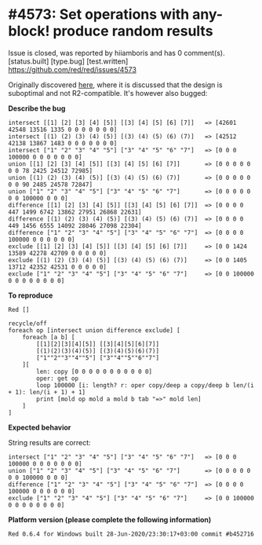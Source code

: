 
#4573: Set operations with any-block! produce random results
================================================================================
Issue is closed, was reported by hiiamboris and has 0 comment(s).
[status.built] [type.bug] [test.written]
<https://github.com/red/red/issues/4573>

Originally discovered [here](https://github.com/red/red/issues/3195), where it is discussed that the design is suboptimal and not R2-compatible. It's however also bugged:

**Describe the bug**

```
intersect [[1] [2] [3] [4] [5]] [[3] [4] [5] [6] [7]]   => [42601 42548 13516 1335 0 0 0 0 0 0 0]         
intersect [(1) (2) (3) (4) (5)] [(3) (4) (5) (6) (7)]   => [42512 42138 13867 1483 0 0 0 0 0 0 0]         
intersect ["1" "2" "3" "4" "5"] ["3" "4" "5" "6" "7"]   => [0 0 0 100000 0 0 0 0 0 0 0]                   
union [[1] [2] [3] [4] [5]] [[3] [4] [5] [6] [7]]       => [0 0 0 0 0 0 0 78 2425 24512 72985]            
union [(1) (2) (3) (4) (5)] [(3) (4) (5) (6) (7)]       => [0 0 0 0 0 0 0 90 2485 24578 72847]            
union ["1" "2" "3" "4" "5"] ["3" "4" "5" "6" "7"]       => [0 0 0 0 0 0 0 100000 0 0 0]                   
difference [[1] [2] [3] [4] [5]] [[3] [4] [5] [6] [7]]  => [0 0 0 0 447 1499 6742 13862 27951 26868 22631]
difference [(1) (2) (3) (4) (5)] [(3) (4) (5) (6) (7)]  => [0 0 0 0 449 1456 6555 14092 28046 27098 22304]
difference ["1" "2" "3" "4" "5"] ["3" "4" "5" "6" "7"]  => [0 0 0 0 100000 0 0 0 0 0 0]                   
exclude [[1] [2] [3] [4] [5]] [[3] [4] [5] [6] [7]]     => [0 0 1424 13589 42278 42709 0 0 0 0 0]         
exclude [(1) (2) (3) (4) (5)] [(3) (4) (5) (6) (7)]     => [0 0 1405 13712 42352 42531 0 0 0 0 0]         
exclude ["1" "2" "3" "4" "5"] ["3" "4" "5" "6" "7"]     => [0 0 100000 0 0 0 0 0 0 0 0]                   
```

**To reproduce**
```
Red []

recycle/off
foreach op [intersect union difference exclude] [
	foreach [a b] [
		[[1][2][3][4][5]] [[3][4][5][6][7]]
		[(1)(2)(3)(4)(5)] [(3)(4)(5)(6)(7)]
		["1""2""3""4""5"] ["3""4""5""6""7"]
	][
		len: copy [0 0 0 0 0 0 0 0 0 0 0]
		oper: get op
		loop 100000 [i: length? r: oper copy/deep a copy/deep b len/(i + 1): len/(i + 1) + 1]
		print [mold op mold a mold b tab "=>" mold len]
	]
]
```

**Expected behavior**

String results are correct:
```
intersect ["1" "2" "3" "4" "5"] ["3" "4" "5" "6" "7"]   => [0 0 0 100000 0 0 0 0 0 0 0]                   
union ["1" "2" "3" "4" "5"] ["3" "4" "5" "6" "7"]       => [0 0 0 0 0 0 0 100000 0 0 0]                   
difference ["1" "2" "3" "4" "5"] ["3" "4" "5" "6" "7"]  => [0 0 0 0 100000 0 0 0 0 0 0]                   
exclude ["1" "2" "3" "4" "5"] ["3" "4" "5" "6" "7"]     => [0 0 100000 0 0 0 0 0 0 0 0]                   
```

**Platform version (please complete the following information)**
```
Red 0.6.4 for Windows built 28-Jun-2020/23:30:17+03:00 commit #b452716
```



